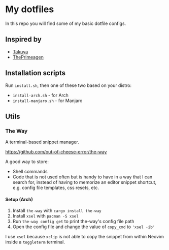 # My dotfiles

In this repo you will find some of my basic dotfile configs.

## Inspired by

- [Takuya](https://github.com/craftzdog/dotfiles-public)
- [ThePrimeagen](https://github.com/ThePrimeagen/.dotfiles)

## Installation scripts

Run `install.sh`, then one of these two based on your distro:

- `install-arch.sh` - for Arch
- `install-manjaro.sh` - for Manjaro

## Utils

### The Way

A terminal-based snippet manager.

https://github.com/out-of-cheese-error/the-way

A good way to store:

- Shell commands
- Code that is not used often but is handy to have in a way that I can search for, instead of having to memorize an editor snippet shortcut, e.g. config file templates, css resets, etc.

#### Setup (Arch)

1. Install `the-way` with `cargo install the-way`
2. Install `xsel` with `pacman -S xsel`
3. Run `the-way config get` to print the-way's config file path
4. Open the config file and change the value of `copy_cmd` to `'xsel -ib'`

I use `xsel` because `xclip` is not able to copy the snippet from within Neovim inside a `toggleterm` terminal.
